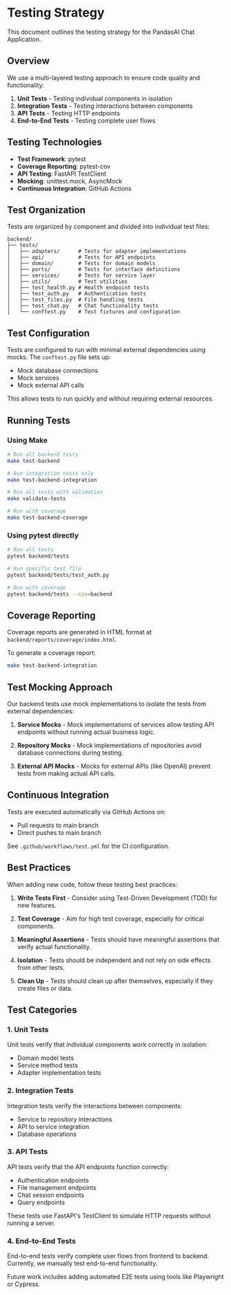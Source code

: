 # Testing Strategy

This document outlines the testing strategy for the PandasAI Chat Application.

## Overview

We use a multi-layered testing approach to ensure code quality and functionality:

1. **Unit Tests** - Testing individual components in isolation
2. **Integration Tests** - Testing interactions between components
3. **API Tests** - Testing HTTP endpoints
4. **End-to-End Tests** - Testing complete user flows

## Testing Technologies

- **Test Framework**: pytest
- **Coverage Reporting**: pytest-cov
- **API Testing**: FastAPI TestClient
- **Mocking**: unittest.mock, AsyncMock
- **Continuous Integration**: GitHub Actions

## Test Organization

Tests are organized by component and divided into individual test files:

```
backend/
├── tests/
│   ├── adapters/      # Tests for adapter implementations
│   ├── api/           # Tests for API endpoints
│   ├── domain/        # Tests for domain models
│   ├── ports/         # Tests for interface definitions
│   ├── services/      # Tests for service layer
│   ├── utils/         # Test utilities
│   ├── test_health.py # Health endpoint tests
│   ├── test_auth.py   # Authentication tests
│   ├── test_files.py  # File handling tests
│   ├── test_chat.py   # Chat functionality tests
│   └── conftest.py    # Test fixtures and configuration
```

## Test Configuration

Tests are configured to run with minimal external dependencies using mocks. The `conftest.py` file sets up:

- Mock database connections
- Mock services
- Mock external API calls

This allows tests to run quickly and without requiring external resources.

## Running Tests

### Using Make

```bash
# Run all backend tests
make test-backend

# Run integration tests only
make test-backend-integration

# Run all tests with validation
make validate-tests

# Run with coverage
make test-backend-coverage
```

### Using pytest directly

```bash
# Run all tests
pytest backend/tests

# Run specific test file
pytest backend/tests/test_auth.py

# Run with coverage
pytest backend/tests --cov=backend
```

## Coverage Reporting

Coverage reports are generated in HTML format at `backend/reports/coverage/index.html`. 

To generate a coverage report:

```bash
make test-backend-integration
```

## Test Mocking Approach

Our backend tests use mock implementations to isolate the tests from external dependencies:

1. **Service Mocks** - Mock implementations of services allow testing API endpoints without running actual business logic.

2. **Repository Mocks** - Mock implementations of repositories avoid database connections during testing.

3. **External API Mocks** - Mocks for external APIs (like OpenAI) prevent tests from making actual API calls.

## Continuous Integration

Tests are executed automatically via GitHub Actions on:

- Pull requests to main branch
- Direct pushes to main branch

See `.github/workflows/test.yml` for the CI configuration.

## Best Practices

When adding new code, follow these testing best practices:

1. **Write Tests First** - Consider using Test-Driven Development (TDD) for new features.

2. **Test Coverage** - Aim for high test coverage, especially for critical components.

3. **Meaningful Assertions** - Tests should have meaningful assertions that verify actual functionality.

4. **Isolation** - Tests should be independent and not rely on side effects from other tests.

5. **Clean Up** - Tests should clean up after themselves, especially if they create files or data.

## Test Categories

### 1. Unit Tests

Unit tests verify that individual components work correctly in isolation:

- Domain model tests
- Service method tests
- Adapter implementation tests

### 2. Integration Tests

Integration tests verify the interactions between components:

- Service to repository interactions
- API to service integration
- Database operations

### 3. API Tests

API tests verify that the API endpoints function correctly:

- Authentication endpoints
- File management endpoints
- Chat session endpoints
- Query endpoints

These tests use FastAPI's TestClient to simulate HTTP requests without running a server.

### 4. End-to-End Tests

End-to-end tests verify complete user flows from frontend to backend. Currently, we manually test end-to-end functionality. 

Future work includes adding automated E2E tests using tools like Playwright or Cypress. 
